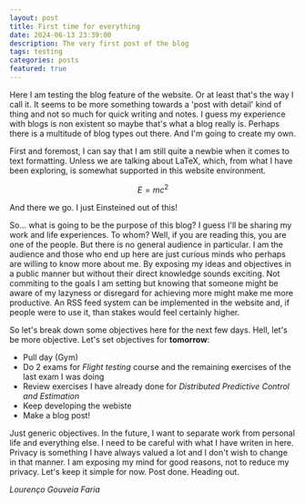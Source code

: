```yaml
---
layout: post
title: First time for everything
date: 2024-06-13 23:39:00
description: The very first post of the blog
tags: testing
categories: posts
featured: true
---
```


Here I am testing the blog feature of the website. Or at least that's the way I call it. It seems to be more something towards a 'post with detail' kind of thing and not so much for quick writing and notes. I guess my experience with blogs is non existent so maybe that's what a blog really is. Perhaps there is a multitude of blog types out there. And I'm going to create my own.

First and foremost, I can say that I am still quite a newbie when it comes to text formatting. Unless we are talking about LaTeX, which, from what I have been exploring, is somewhat supported in this website environment.

$$
\begin{equation*}
    E = mc^2
\end{equation*}
$$

And there we go. I just Einsteined out of this!

So... what is going to be the purpose of this blog? I guess I'll be sharing my work and life experiences. To whom? Well, if you are reading this, you are one of the people. But there is no general audience in particular. I am the audience and those who end up here are just curious minds who perhaps are willing to know more about me. By exposing my ideas and objectives in a public manner but without their direct knowledge sounds exciting. Not commiting to the goals I am setting but knowing that someone might be aware of my lazyness or disregard for achieving more might make me more productive. An RSS feed system can be implemented in the website and, if people were to use it, than stakes would feel certainly higher.

So let's break down some objectives here for the next few days. Hell, let's be more objective. Let's set objectives for **tomorrow**:

- Pull day (Gym)
- Do 2 exams for _Flight testing_ course and the remaining exercises of the last exam I was doing
- Review exercises I have already done for _Distributed Predictive Control and Estimation_
- Keep developing the webiste
- Make a blog post!

Just generic objectives. In the future, I want to separate work from personal life and everything else. I need to be careful with what I have writen in here. Privacy is something I have always valued a lot and I don't wish to change in that manner. I am exposing my mind for good reasons, not to reduce my privacy. Let's keep it simple for now. Post done. Heading out.


_Lourenço Gouveia Faria_